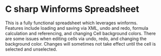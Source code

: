 # C sharp Winforms Spreadsheet

This is a fully functional spreadsheet which leverages winforms.  
Features include loading and saving via XML, undo and redo, formula calculation and referencing, and changing Cell background colors.
There are some issues when editing cells via undo, redo, and changing the background color. Changes will sometimes not take effect until the cell is selected and unselected.
